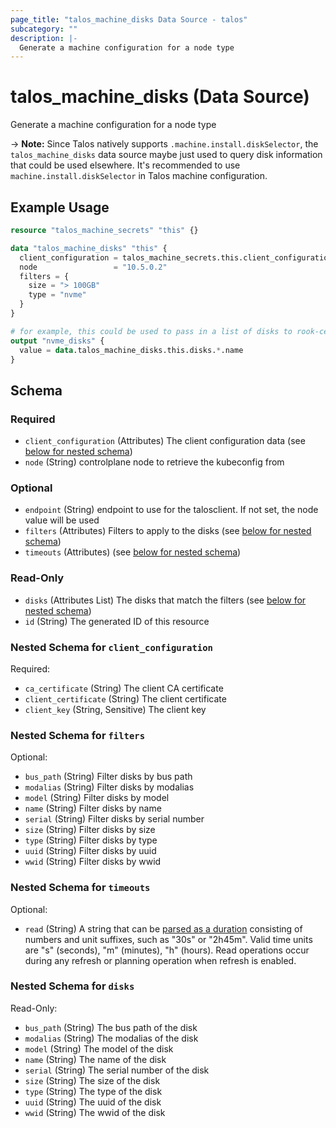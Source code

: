 ```yaml
---
page_title: "talos_machine_disks Data Source - talos"
subcategory: ""
description: |-
  Generate a machine configuration for a node type
---
```


# talos_machine_disks (Data Source)

Generate a machine configuration for a node type

-> **Note:** Since Talos natively supports `.machine.install.diskSelector`, the `talos_machine_disks` data source maybe just used to query disk information that could be used elsewhere. It's recommended to use `machine.install.diskSelector` in Talos machine configuration.

## Example Usage

```terraform
resource "talos_machine_secrets" "this" {}

data "talos_machine_disks" "this" {
  client_configuration = talos_machine_secrets.this.client_configuration
  node                 = "10.5.0.2"
  filters = {
    size = "> 100GB"
    type = "nvme"
  }
}

# for example, this could be used to pass in a list of disks to rook-ceph
output "nvme_disks" {
  value = data.talos_machine_disks.this.disks.*.name
}
```
<!-- schema generated by tfplugindocs -->
## Schema

### Required

- `client_configuration` (Attributes) The client configuration data (see [below for nested schema](#nestedatt--client_configuration))
- `node` (String) controlplane node to retrieve the kubeconfig from

### Optional

- `endpoint` (String) endpoint to use for the talosclient. If not set, the node value will be used
- `filters` (Attributes) Filters to apply to the disks (see [below for nested schema](#nestedatt--filters))
- `timeouts` (Attributes) (see [below for nested schema](#nestedatt--timeouts))

### Read-Only

- `disks` (Attributes List) The disks that match the filters (see [below for nested schema](#nestedatt--disks))
- `id` (String) The generated ID of this resource

<a id="nestedatt--client_configuration"></a>
### Nested Schema for `client_configuration`

Required:

- `ca_certificate` (String) The client CA certificate
- `client_certificate` (String) The client certificate
- `client_key` (String, Sensitive) The client key


<a id="nestedatt--filters"></a>
### Nested Schema for `filters`

Optional:

- `bus_path` (String) Filter disks by bus path
- `modalias` (String) Filter disks by modalias
- `model` (String) Filter disks by model
- `name` (String) Filter disks by name
- `serial` (String) Filter disks by serial number
- `size` (String) Filter disks by size
- `type` (String) Filter disks by type
- `uuid` (String) Filter disks by uuid
- `wwid` (String) Filter disks by wwid


<a id="nestedatt--timeouts"></a>
### Nested Schema for `timeouts`

Optional:

- `read` (String) A string that can be [parsed as a duration](https://pkg.go.dev/time#ParseDuration) consisting of numbers and unit suffixes, such as "30s" or "2h45m". Valid time units are "s" (seconds), "m" (minutes), "h" (hours). Read operations occur during any refresh or planning operation when refresh is enabled.


<a id="nestedatt--disks"></a>
### Nested Schema for `disks`

Read-Only:

- `bus_path` (String) The bus path of the disk
- `modalias` (String) The modalias of the disk
- `model` (String) The model of the disk
- `name` (String) The name of the disk
- `serial` (String) The serial number of the disk
- `size` (String) The size of the disk
- `type` (String) The type of the disk
- `uuid` (String) The uuid of the disk
- `wwid` (String) The wwid of the disk
